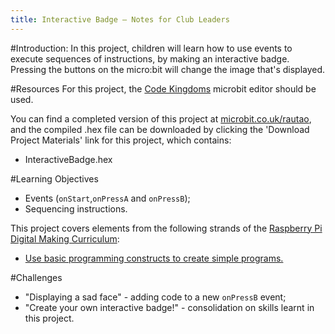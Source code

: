 ```yaml
---
title: Interactive Badge — Notes for Club Leaders
---
```


#Introduction:
In this project, children will learn how to use events to execute sequences of instructions, by making an interactive badge. Pressing the buttons on the micro:bit will change the image that's displayed.

#Resources
For this project, the [Code Kingdoms](http://jumpto.cc/mb-new) microbit editor should be used.

You can find a completed version of this project at [microbit.co.uk/rautao](https://www.microbit.co.uk/rautao), and the compiled .hex file can be downloaded by clicking the 'Download Project Materials' link for this project, which contains:

+ InteractiveBadge.hex

#Learning Objectives
+ Events (`onStart`,`onPressA` and `onPressB`);
+ Sequencing instructions.

This project covers elements from the following strands of the [Raspberry Pi Digital Making Curriculum](http://rpf.io/curriculum):

+ [Use basic programming constructs to create simple programs.](https://www.raspberrypi.org/curriculum/programming/creator)

#Challenges
+ "Displaying a sad face" - adding code to a new `onPressB` event;
+ "Create your own interactive badge!" - consolidation on skills learnt in this project.
